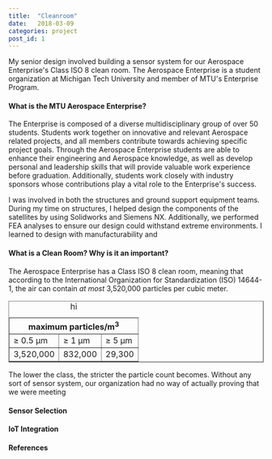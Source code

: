 ```yaml
---
title:  "Cleanroom"
date:   2018-03-09
categories: project
post_id: 1
---
```


My senior design involved building a sensor system for our Aerospace Enterprise's Class ISO 8 clean room. The Aerospace Enterprise is a student organization at Michigan Tech University and member of MTU's Enterprise Program.




#### What is the MTU Aerospace Enterprise?
The Enterprise is composed of a diverse multidisciplinary group of over 50 students. Students work together on innovative and relevant Aerospace related projects, and all members contribute towards achieving specific project goals. Through the Aerospace Enterprise students are able to enhance their engineering and Aerospace knowledge, as well as develop personal and leadership skills that will provide valuable work experience before graduation. Additionally, students work closely with industry sponsors whose contributions play a vital role to the Enterprise's success.

I was involved in both the structures and ground support equipment teams. During my time on structures, I helped design the components of the satellites by using Solidworks and Siemens NX. Additionally, we performed FEA analyses to ensure our design could withstand extreme environments. I learned to design with manufacturability and

#### What is a Clean Room? Why is it an important?
The Aerospace Enterprise has a Class ISO 8 clean room, meaning that according to the International Organization for Standardization (ISO) 14644-1, the air can contain <i>at most</i> 3,520,000 particles per cubic meter.



<table align="center", table border="1", >
<caption> hi </caption> 
  <tr>
    <th class="tg-amwm" colspan="3">maximum particles/m<sup>3</sup></th>
  </tr>
  <tr>
    <td class="tg-amwm">≥ 0.5 µm</td>
    <td class="tg-amwm">≥ 1 µm</td>
    <td class="tg-amwm">≥ 5 µm</td>
  </tr>
  <tr>
    <td class="tg-baqh">3,520,000</td>
    <td class="tg-baqh">832,000</td>
    <td class="tg-baqh">29,300</td>
  </tr>
</table>
</table>
</table>


The lower the class, the stricter the particle count becomes. Without any sort of sensor system, our organization had no way of actually proving that we were meeting  








#### Sensor Selection


#### IoT Integration


#### References
